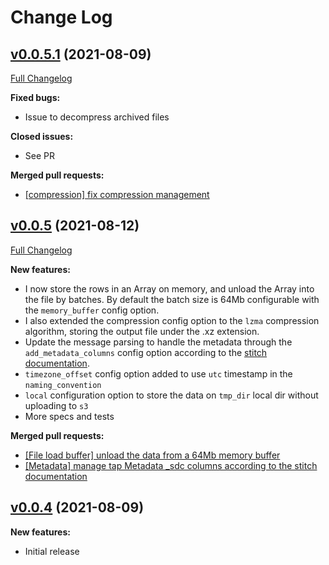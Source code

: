 # Change Log

## [v0.0.5.1](https://github.com/ome9ax/target-s3-jsonl/tree/v0.0.5.1) (2021-08-09)
[Full Changelog](https://github.com/ome9ax/target-s3-jsonl/tree/v0.0.5...v0.0.5.1)

**Fixed bugs:**
- Issue to decompress archived files

**Closed issues:**
- See PR

**Merged pull requests:**
- [[compression] fix compression management](https://github.com/ome9ax/target-s3-jsonl/pull/12)

## [v0.0.5](https://github.com/ome9ax/target-s3-jsonl/tree/v0.0.5) (2021-08-12)
[Full Changelog](https://github.com/ome9ax/target-s3-jsonl/tree/v0.0.4...v0.0.5)

**New features:**
- I now store the rows in an Array on memory, and unload the Array into the file by batches. By default the batch size is 64Mb configurable with the `memory_buffer` config option.
- I also extended the compression config option to the `lzma` compression algorithm, storing the output file under the .xz extension.
- Update the message parsing to handle the metadata through the `add_metadata_columns` config option according to the [stitch documentation](https://www.stitchdata.com/docs/data-structure/integration-schemas#sdc-columns).
- `timezone_offset` config option added to use `utc` timestamp in the `naming_convention`
- `local` configuration option to store the data on `tmp_dir` local dir without uploading to `s3`
- More specs and tests

**Merged pull requests:**
- [[File load buffer] unload the data from a 64Mb memory buffer](https://github.com/ome9ax/target-s3-jsonl/pull/8)
- [[Metadata] manage tap Metadata _sdc columns according to the stitch documentation](https://github.com/ome9ax/target-s3-jsonl/pull/9)

## [v0.0.4](https://github.com/ome9ax/target-s3-jsonl/tree/v0.0.4) (2021-08-09)

**New features:**
- Initial release
